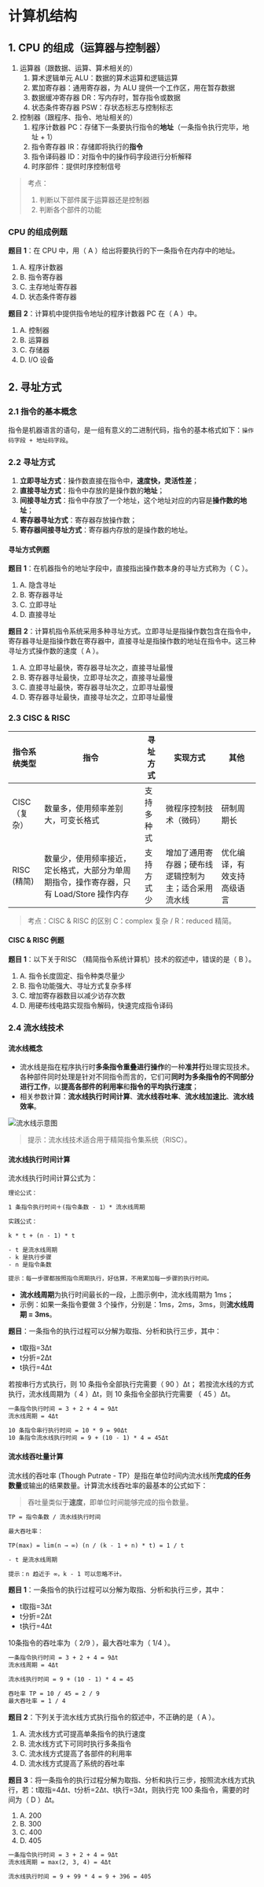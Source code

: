 # 计算机结构

## 1. CPU 的组成（运算器与控制器）

1. 运算器（跟数据、运算、算术相关的）
   1. 算术逻辑单元 ALU：数据的算术运算和逻辑运算
   2. 累加寄存器：通用寄存器，为 ALU 提供一个工作区，用在暂存数据
   3. 数据缓冲寄存器 DR：写内存时，暂存指令或数据
   4. 状态条件寄存器 PSW：存状态标志与控制标志
2. 控制器（跟程序、指令、地址相关的）
   1. 程序计数器 PC：存储下一条要执行指令的**地址**（一条指令执行完毕，地址 + 1）
   2. 指令寄存器 IR：存储即将执行的**指令**
   3. 指令译码器 ID：对指令中的操作码字段进行分析解释
   4. 时序部件：提供时序控制信号

> 考点：
>
> 1. 判断以下部件属于运算器还是控制器
> 2. 判断各个部件的功能

### CPU 的组成例题

**题目 1**：在 CPU 中，用（ A ）给出将要执行的下一条指令在内存中的地址。

1. A. 程序计数器
2. B. 指令寄存器
3. C. 主存地址寄存器
4. D. 状态条件寄存器

**题目 2**：计算机中提供指令地址的程序计数器 PC 在（ A ）中。

1. A. 控制器
2. B. 运算器
3. C. 存储器
4. D. I/O 设备

## 2. 寻址方式

### 2.1 指令的基本概念

指令是机器语言的语句，是一组有意义的二进制代码，指令的基本格式如下：`操作码字段 + 地址码字段`。

### 2.2 寻址方式

1. **立即寻址方式**：操作数直接在指令中，**速度快，灵活性差**；
2. **直接寻址方式**：指令中存放的是操作数的**地址**；
3. **间接寻址方式**：指令中存放了一个地址，这个地址对应的内容是**操作数的地址**；
4. **寄存器寻址方式**：寄存器存放操作数；
5. **寄存器间接寻址方式**：寄存器内存放的是操作数的地址。

#### 寻址方式例题

**题目 1**：在机器指令的地址字段中，直接指出操作数本身的寻址方式称为（ C ）。

1. A. 隐含寻址
2. B. 寄存器寻址
3. C. 立即寻址
4. D. 直接寻址

**题目 2**：计算机指令系统采用多种寻址方式。立即寻址是指操作数包含在指令中，寄存器寻址是指操作数在寄存器中，直接寻址是指操作数的地址在指令中。这三种寻址方式操作数的速度（ A ）。

1. A. 立即寻址最快，寄存器寻址次之，直接寻址最慢
2. B. 寄存器寻址最快，立即寻址次之，直接寻址最慢
3. C. 直接寻址最快，寄存器寻址次之，立即寻址最慢
4. D. 寄存器寻址最快，直接寻址次之，立即寻址最慢

### 2.3 CISC & RISC

| 指令系统类型  | 指令                                                                                     | 寻址方式   | 实现方式                                             | 其他                       |
| ------------- | ---------------------------------------------------------------------------------------- | ---------- | ---------------------------------------------------- | -------------------------- |
| CISC （复杂） | 数量多，使用频率差别大，可变长格式                                                       | 支持多种式 | 微程序控制技术（微码）                               | 研制周期长                 |
| RISC (精简)   | 数量少，使用频率接近，定长格式，大部分为单周期指令，操作寄存器，只有 Load/Store 操作内存 | 支持方式少 | 增加了通用寄存器；硬布线逻辑控制为主；适合采用流水线 | 优化编译，有效支持高级语言 |

> 考点：CISC & RISC 的区别 C：complex 复杂 / R：reduced 精简。

#### CISC & RISC 例题

**题目 1**：以下关于RISC （精简指令系统计算机）技术的叙述中，错误的是（ B ）。

1. A. 指令长度固定、指令种类尽量少
2. B. 指令功能强大、寻址方式复杂多样
3. C. 增加寄存器数目以减少访存次数
4. D. 用硬布线电路实现指令解码，快速完成指令译码

### 2.4 流水线技术

#### 流水线概念

- 流水线是指在程序执行时**多条指令重叠进行操作**的一种**准并行**处理实现技术。各种部件同时处理是针对不同指令而言的，它们可**同时为多条指令的不同部分进行工作**，以**提高各部件的利用率**和**指令的平均执行速度**；
- 相关参数计算：**流水线执行时间计算**、**流水线吞吐率**、**流水线加速比**、**流水线效率**。

![流水线示意图](./assets/流水线示意图.png)

> 提示：流水线技术适合用于精简指令集系统（RISC）。

#### 流水线执行时间计算

流水线执行时间计算公式为：

```txt
理论公式：

1 条指令执行时间＋(指令条数 - 1）* 流水线周期

实践公式：

k * t + (n - 1) * t

- t 是流水线周期
- k 是执行步骤
- n 是指令条数

提示：每一步骤都按照指令周期执行，好估算，不用累加每一步骤的执行时间。
```

- **流水线周期**为执行时间最长的一段，上图示例中，流水线周期为 1ms；
- 示例：如果一条指令要做 3 个操作，分别是：1ms，2ms，3ms，则**流水线周期 = 3ms**。

**题目**：一条指令的执行过程可以分解为取指、分析和执行三步，其中：

- t取指=3Δt
- t分折=2Δt
- t执行=4Δt

若按串行方式执行，则 10 条指令全部执行完需要（ 90 ）Δt；
若按流水线的方式执行，流水线周期为（ 4 ）Δt，则 10 条指令全部执行完需要 （ 45 ）Δt。

```txt
一条指令执行时间 = 3 + 2 + 4 = 9Δt
流水线周期 = 4Δt

10 条指令串行执行时间 = 10 * 9 = 90Δt
10 条指令流水线执行时间 = 9 + (10 - 1) * 4 = 45Δt
```

#### 流水线吞吐量计算

流水线的吞吐率 (Though Putrate - TP）是指在单位时间内流水线所**完成的任务数量**或输出的结果数量。计算流水线吞吐率的最基本的公式如下：

> 吞吐量类似于**速度**，即单位时间能够完成的指令数量。

```txt
TP = 指令条数 / 流水线执行时间

最大吞吐率：

TP(max) = lim(n → ∞) (n / (k - 1 + n) * t) = 1 / t

- t 是流水线周期

提示：n 趋近于 ∞，k - 1 可以忽略不计。
```

**题目 1**：一条指令的执行过程可以分解为取指、分析和执行三步，其中：

- t取指=3Δt
- t分折=2Δt
- t执行=4Δt

10条指令的吞吐率为（ 2/9 ），最大吞吐率为（ 1/4 ）。

```txt
一条指令执行时间 = 3 + 2 + 4 = 9Δt
流水线周期 = 4Δt

流水线执行时间 = 9 + (10 - 1) * 4 = 45

吞吐率 TP = 10 / 45 = 2 / 9
最大吞吐率 = 1 / 4
```

**题目 2**：下列关于流水线方式执行指令的叙述中，不正确的是（ A ）。

1. A. 流水线方式可提高单条指令的执行速度
2. B. 流水线方式下可同时执行多条指令
3. C. 流水线方式提高了各部件的利用率
4. D. 流水线方式提高了系统的吞吐率

**题目 3**：将一条指令的执行过程分解为取指、分析和执行三步，按照流水线方式执行，若：t取指=4Δt、t分析=2Δt、t执行=3Δt，则执行完 100 条指令，需要的时间为（ D ）Δt。

1. A. 200
2. B. 300
3. C. 400
4. D. 405

```txt
一条指令执行时间 = 3 + 2 + 4 = 9Δt
流水线周期 = max(2, 3, 4) = 4Δt

流水线执行时间 = 9 + 99 * 4 = 9 + 396 = 405
```
